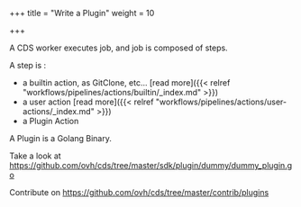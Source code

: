 +++
title = "Write a Plugin"
weight = 10

+++

A CDS worker executes job, and job is composed of steps.

A step is :

* a builtin action, as GitClone, etc... [read more]({{< relref "workflows/pipelines/actions/builtin/_index.md" >}})
* a user action [read more]({{< relref "workflows/pipelines/actions/user-actions/_index.md" >}})
* a Plugin Action

A Plugin is a Golang Binary.

Take a look at https://github.com/ovh/cds/tree/master/sdk/plugin/dummy/dummy_plugin.go

Contribute on https://github.com/ovh/cds/tree/master/contrib/plugins
